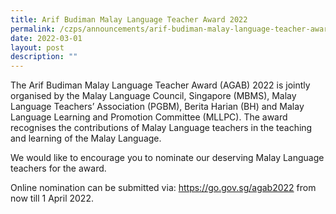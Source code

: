 ```yaml
---
title: Arif Budiman Malay Language Teacher Award 2022
permalink: /czps/announcements/arif-budiman-malay-language-teacher-award-2022/
date: 2022-03-01
layout: post
description: ""
---
```

<p>The Arif Budiman Malay Language Teacher Award (AGAB) 2022 is jointly organised by the&nbsp;Malay Language Council, Singapore (MBMS), Malay Language Teachers&rsquo; Association&nbsp;(PGBM), Berita Harian (BH) and Malay Language Learning and Promotion Committee&nbsp;(MLLPC). The award recognises the contributions of Malay Language teachers in the&nbsp;teaching and learning of the Malay Language.</p>
<p>We would like to encourage you to nominate our deserving Malay Language teachers for the award.</p>
<p>Online nomination can be submitted via:&nbsp;<a href="https://go.gov.sg/agab2022">https://go.gov.sg/agab2022</a>&nbsp;from now till 1 April 2022.</p>